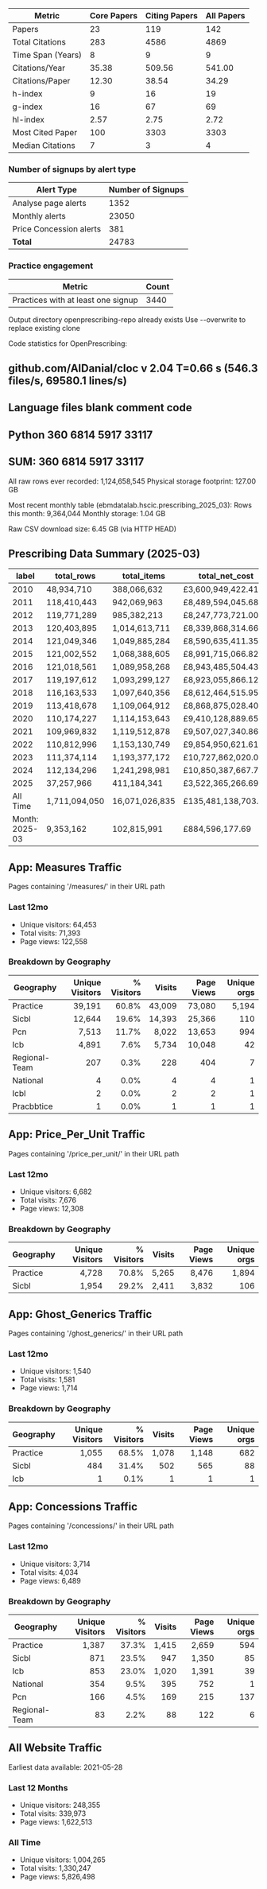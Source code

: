| Metric | Core Papers | Citing Papers | All Papers |
| --- | --- | --- | --- |
| Papers | 23 | 119 | 142 |
| Total Citations | 283 | 4586 | 4869 |
| Time Span (Years) | 8 | 9 | 9 |
| Citations/Year | 35.38 | 509.56 | 541.00 |
| Citations/Paper | 12.30 | 38.54 | 34.29 |
| h-index | 9 | 16 | 19 |
| g-index | 16 | 67 | 69 |
| hl-index | 2.57 | 2.75 | 2.72 |
| Most Cited Paper | 100 | 3303 | 3303 |
| Median Citations | 7 | 3 | 4 |


### Number of signups by alert type

| Alert Type              |   Number of Signups |
|-------------------------|---------------------|
| Analyse page alerts     |                1352 |
| Monthly alerts          |               23050 |
| Price Concession alerts |                 381 |
| <b>Total</b>            |               24783 |


### Practice engagement

| Metric                             |   Count |
|------------------------------------|---------|
| Practices with at least one signup |    3440 |



Output directory openprescribing-repo already exists
Use --overwrite to replace existing clone

Code statistics for OpenPrescribing:

github.com/AlDanial/cloc v 2.04  T=0.66 s (546.3 files/s, 69580.1 lines/s)
-------------------------------------------------------------------------------
Language                     files          blank        comment           code
-------------------------------------------------------------------------------
Python                         360           6814           5917          33117
-------------------------------------------------------------------------------
SUM:                           360           6814           5917          33117
-------------------------------------------------------------------------------

All raw rows ever recorded: 1,124,658,545
Physical storage footprint: 127.00 GB

Most recent monthly table (ebmdatalab.hscic.prescribing_2025_03):
  Rows this month: 9,364,044
  Monthly storage: 1.04 GB

Raw CSV download size:
  6.45 GB (via HTTP HEAD)

## Prescribing Data Summary (2025-03)

| label | total_rows | total_items | total_net_cost | total_actual_cost | total_quantity | distinct_shas | distinct_practices | distinct_bnf_codes |
| --- | --- | --- | --- | --- | --- | --- | --- | --- |
| 2010 | 48,934,710 | 388,066,632 | £3,600,949,422.41 | £3,325,706,523.86 | 33,249,342,867 | 10 | 9,729 | 21,955 |
| 2011 | 118,410,443 | 942,069,963 | £8,489,594,045.68 | £7,850,930,586.95 | 79,651,750,752 | 10 | 9,975 | 24,020 |
| 2012 | 119,771,289 | 985,382,213 | £8,247,773,721.00 | £7,641,748,673.78 | 81,453,811,436 | 10 | 10,107 | 24,846 |
| 2013 | 120,403,895 | 1,014,613,711 | £8,339,868,314.66 | £7,735,802,586.16 | 83,727,762,324 | 37 | 10,681 | 25,369 |
| 2014 | 121,049,346 | 1,049,885,284 | £8,590,635,411.35 | £7,995,993,649.02 | 88,593,960,149 | 37 | 10,537 | 25,957 |
| 2015 | 121,002,552 | 1,068,388,605 | £8,991,715,066.82 | £8,353,104,441.31 | 90,379,907,306 | 27 | 10,566 | 26,883 |
| 2016 | 121,018,561 | 1,089,958,268 | £8,943,485,504.43 | £8,320,920,663.78 | 92,058,379,930 | 27 | 10,636 | 27,785 |
| 2017 | 119,197,612 | 1,093,299,127 | £8,923,055,866.12 | £8,303,229,618.50 | 91,104,779,137 | 27 | 10,556 | 27,576 |
| 2018 | 116,163,533 | 1,097,640,356 | £8,612,464,515.95 | £8,030,952,299.95 | 89,485,292,798 | 27 | 10,450 | 28,065 |
| 2019 | 113,418,678 | 1,109,064,912 | £8,868,875,028.40 | £8,279,178,748.77 | 87,910,349,923 | 27 | 10,192 | 28,040 |
| 2020 | 110,174,227 | 1,114,153,643 | £9,410,128,889.65 | £8,786,156,788.32 | 88,524,842,007 | 69 | 9,957 | 27,726 |
| 2021 | 109,969,832 | 1,119,512,878 | £9,507,027,340.86 | £8,899,533,319.65 | 89,237,286,156 | 42 | 9,662 | 27,532 |
| 2022 | 110,812,996 | 1,153,130,749 | £9,854,950,621.61 | £9,255,427,842.74 | 92,098,017,364 | 42 | 9,726 | 27,401 |
| 2023 | 111,374,114 | 1,193,377,172 | £10,727,862,020.07 | £10,108,294,376.76 | 95,916,305,432 | 42 | 9,840 | 27,231 |
| 2024 | 112,134,296 | 1,241,298,981 | £10,850,387,667.79 | £10,251,998,380.93 | 99,502,894,912 | 42 | 9,822 | 27,116 |
| 2025 | 37,257,966 | 411,184,341 | £3,522,365,266.69 | £3,327,969,074.60 | 32,526,349,406 | 42 | 9,299 | 24,327 |
| All Time | 1,711,094,050 | 16,071,026,835 | £135,481,138,703.49 | £126,466,947,575.08 | 1,315,421,031,899 | 79 | 14,421 | 45,142 |
| Month: 2025-03 | 9,353,162 | 102,815,991 | £884,596,177.69 | £835,597,135.62 | 8,124,487,730 | 42 | 8,867 | 21,396 |

## App: Measures Traffic
Pages containing '/measures/' in their URL path

### Last 12mo
- Unique visitors: 64,453
- Total visits: 71,393
- Page views: 122,558

### Breakdown by Geography
| Geography | Unique Visitors | % Visitors | Visits | Page Views | Unique orgs |
|-----------|----------------:|-----------:|-------:|-----------:|-----------:|
| Practice | 39,191 | 60.8% | 43,009 | 73,080 | 5,194 |
| Sicbl | 12,644 | 19.6% | 14,393 | 25,366 | 110 |
| Pcn | 7,513 | 11.7% | 8,022 | 13,653 | 994 |
| Icb | 4,891 | 7.6% | 5,734 | 10,048 | 42 |
| Regional-Team | 207 | 0.3% | 228 | 404 | 7 |
| National | 4 | 0.0% | 4 | 4 | 1 |
| Icbl | 2 | 0.0% | 2 | 2 | 1 |
| Pracbbtice | 1 | 0.0% | 1 | 1 | 1 |

## App: Price_Per_Unit Traffic
Pages containing '/price_per_unit/' in their URL path

### Last 12mo
- Unique visitors: 6,682
- Total visits: 7,676
- Page views: 12,308

### Breakdown by Geography
| Geography | Unique Visitors | % Visitors | Visits | Page Views | Unique orgs |
|-----------|----------------:|-----------:|-------:|-----------:|-----------:|
| Practice | 4,728 | 70.8% | 5,265 | 8,476 | 1,894 |
| Sicbl | 1,954 | 29.2% | 2,411 | 3,832 | 106 |

## App: Ghost_Generics Traffic
Pages containing '/ghost_generics/' in their URL path

### Last 12mo
- Unique visitors: 1,540
- Total visits: 1,581
- Page views: 1,714

### Breakdown by Geography
| Geography | Unique Visitors | % Visitors | Visits | Page Views | Unique orgs |
|-----------|----------------:|-----------:|-------:|-----------:|-----------:|
| Practice | 1,055 | 68.5% | 1,078 | 1,148 | 682 |
| Sicbl | 484 | 31.4% | 502 | 565 | 88 |
| Icb | 1 | 0.1% | 1 | 1 | 1 |

## App: Concessions Traffic
Pages containing '/concessions/' in their URL path

### Last 12mo
- Unique visitors: 3,714
- Total visits: 4,034
- Page views: 6,489

### Breakdown by Geography
| Geography | Unique Visitors | % Visitors | Visits | Page Views | Unique orgs |
|-----------|----------------:|-----------:|-------:|-----------:|-----------:|
| Practice | 1,387 | 37.3% | 1,415 | 2,659 | 594 |
| Sicbl | 871 | 23.5% | 947 | 1,350 | 85 |
| Icb | 853 | 23.0% | 1,020 | 1,391 | 39 |
| National | 354 | 9.5% | 395 | 752 | 1 |
| Pcn | 166 | 4.5% | 169 | 215 | 137 |
| Regional-Team | 83 | 2.2% | 88 | 122 | 6 |

## All Website Traffic
Earliest data available: 2021-05-28

### Last 12 Months
- Unique visitors: 248,355
- Total visits: 339,973
- Page views: 1,622,513
### All Time
- Unique visitors: 1,004,265
- Total visits: 1,330,247
- Page views: 5,826,498
